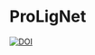 # ProLigNet

<!--- [![DOI](https://sandbox.zenodo.org/badge/300690533.svg)](https://sandbox.zenodo.org/badge/latestdoi/300690533) --->
<a href="https://doi.org/10.5281/zenodo.4912646"><img src="https://zenodo.org/badge/DOI/10.5281/zenodo.4912646.svg" alt="DOI"></a>
